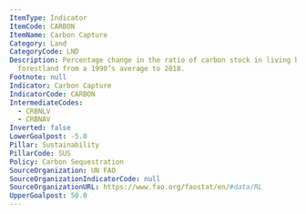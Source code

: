 ```yaml
---
ItemType: Indicator
ItemCode: CARBON
ItemName: Carbon Capture
Category: Land
CategoryCode: LND
Description: Percentage change in the ratio of carbon stock in living biomass over
  forestland from a 1990’s average to 2018.
Footnote: null
Indicator: Carbon Capture
IndicatorCode: CARBON
IntermediateCodes:
  - CRBNLV
  - CRBNAV
Inverted: false
LowerGoalpost: -5.0
Pillar: Sustainability
PillarCode: SUS
Policy: Carbon Sequestration
SourceOrganization: UN FAO
SourceOrganizationIndicatorCode: null
SourceOrganizationURL: https://www.fao.org/faostat/en/#data/RL
UpperGoalpost: 50.0
---
```


